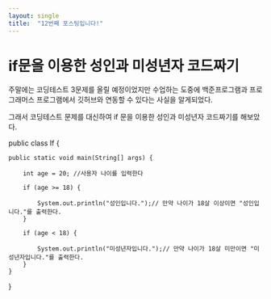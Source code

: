 ```yaml
---
layout: single
title:  "12번째 포스팅입니다!"
---
```

# if문을 이용한 성인과 미성년자 코드짜기

주말에는 코딩테스트 3문제를 올릴 예정이었지만 수업하는 도중에 백준프로그램과 프로그래머스 프로그램에서 깃허브와 연동할 수 있다는 사실을 알게되었다.

그래서 코딩테스트 문제를 대신하여 if 문을 이용한 성인과 미성년자 코드짜기를 해보았다.

public class If {

    public static void main(String[] args) {
        
        int age = 20; //사용자 나이를 입력한다

        if (age >= 18) {
           
            System.out.println("성인입니다.");// 만약 나이가 18살 이상이면 "성인입니다."를 출력한다.
        }

        if (age < 18) {
            
            System.out.println("미성년자입니다.");// 만약 나이가 18살 미만이면 "미성년자입니다."를 출력한다.
        }
    }
}
